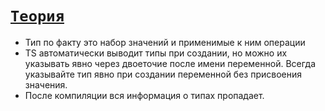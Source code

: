 # [`Теория`](../index.md/#общее)

- Тип по факту это набор значений и применимые к ним операции
- TS автоматически выводит типы при создании, но можно их указывать явно через двоеточие после имени переменной. Всегда указывайте тип явно при создании переменной без присвоения значения.
- После компиляции вся информация о типах пропадает.
